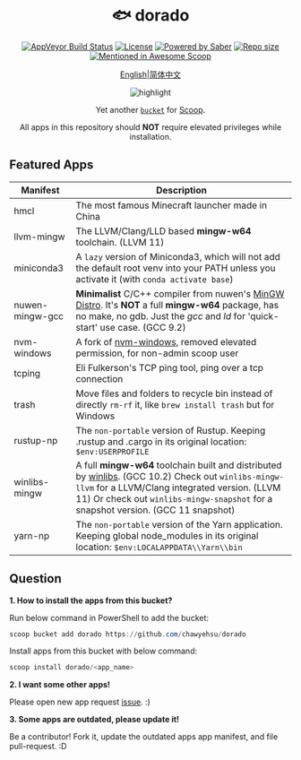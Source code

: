 <div align="center">
    <h1 align="center">🐟 dorado</h1>
    <p align="center">
        <a href="https://ci.appveyor.com/project/chawyehsu/dorado/branch/master"><img src="https://img.shields.io/appveyor/ci/chawyehsu/dorado/master.svg?style=flat-square&label=AppVeyor&logo=appveyor" alt="AppVeyor Build Status"></a>
        <a href="https://github.com/chawyehsu/dorado/blob/master/LICENSE"><img src="https://img.shields.io/github/license/chawyehsu/dorado.svg?style=flat-square" alt="License"></a>
        <a href="https://www.microsoft.com/en-us/windows"><img src="https://img.shields.io/badge/Target-Windows%2010-0067B8.svg?style=flat-square" alt="Powered by Saber" /></a>
        <a href="https://github.com/chawyehsu/dorado"><img src="https://img.shields.io/github/repo-size/chawyehsu/dorado.svg?style=flat-square" alt="Repo size"></a>
        <a href="https://github.com/scoopinstaller/awesome/blob/master/README.md" title="Awesome Scoop"><img src="https://awesome.re/mentioned-badge-flat.svg" alt="Mentioned in Awesome Scoop"></a>
    </p>
    <p align="center">
        <a href="README.md">English</a>|<a href="README.zh-Hans.md">简体中文</a>
    </p>
    <p align="center"><img align="center" src="https://user-images.githubusercontent.com/5764917/100413251-da9d0400-30b1-11eb-9bf8-3a97713e7730.gif" alt="highlight" /></p>
    <p align="center">
        Yet another <a href="https://github.com/lukesampson/scoop/wiki/Buckets"><code>bucket</code></a> for <a href="https://github.com/lukesampson/scoop">Scoop</a>.
    </p>
    <p align="center">
        All apps in this repository should <strong>NOT</strong> require elevated privileges while installation.
    </p>
</div>

Featured Apps
------------

| Manifest | Description |
|----------|-------------|
| hmcl | The most famous Minecraft launcher made in China |
| llvm-mingw | The LLVM/Clang/LLD based **mingw-w64** toolchain. (LLVM 11) |
| miniconda3 | A `lazy` version of Miniconda3, which will not add the default root venv into your PATH unless you activate it (with `conda activate base`) |
| nuwen-mingw-gcc | **Minimalist** C/C++ compiler from nuwen's [MinGW Distro](https://nuwen.net/mingw.html). It's **NOT** a full **mingw-w64** package, has no make, no gdb. Just the *gcc* and *ld* for 'quick-start' use case. (GCC 9.2) |
| nvm-windows | A fork of [nvm-windows](https://github.com/coreybutler/nvm-windows), removed elevated permission, for non-admin scoop user |
| tcping | Eli Fulkerson's TCP ping tool, ping over a tcp connection |
| trash | Move files and folders to recycle bin instead of directly `rm-rf` it, like `brew install trash` but for Windows |
| rustup-np | The `non-portable` version of Rustup. Keeping .rustup and .cargo in its original location: `$env:USERPROFILE` |
| winlibs-mingw | A full **mingw-w64** toolchain built and distributed by [winlibs](http://winlibs.com/). (GCC 10.2) Check out `winlibs-mingw-llvm` for a LLVM/Clang integrated version. (LLVM 11) Or check out `winlibs-mingw-snapshot` for a snapshot version. (GCC 11 snapshot) |
| yarn-np | The `non-portable` version of the Yarn application. Keeping global node_modules in its original location: `$env:LOCALAPPDATA\\Yarn\\bin` |

Question
--------

**1. How to install the apps from this bucket?**

Run below command in PowerShell to add the bucket:

``` powershell
scoop bucket add dorado https://github.com/chawyehsu/dorado
```

Install apps from this bucket with below command:

``` powershell
scoop install dorado/<app_name>
```

**2. I want some other apps!**

Please open new app request [issue](https://github.com/chawyehsu/dorado/issues). :)

**3. Some apps are outdated, please update it!**

Be a contributor! Fork it, update the outdated apps app manifest, and file pull-request. :D
